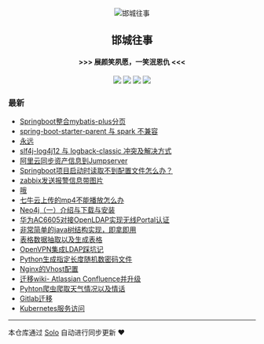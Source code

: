 <p align="center"><img alt="邯城往事" src="https://img.hacpai.com/file/2019/11/guohui-e67e7b3b.png"></p><h2 align="center">
邯城往事
</h2>

<h4 align="center">               >>>  展颜笑夙愿，一笑泯恩仇 <<<</h4>
<p align="center"><a title="邯城往事" target="_blank" href="https://github.com/cuijianzhe/solo-blog"><img src="https://img.shields.io/github/last-commit/cuijianzhe/solo-blog.svg?style=flat-square&color=FF9900"></a>
<a title="GitHub repo size in bytes" target="_blank" href="https://github.com/cuijianzhe/solo-blog"><img src="https://img.shields.io/github/repo-size/cuijianzhe/solo-blog.svg?style=flat-square"></a>
<a title="Solo Version" target="_blank" href="https://github.com/88250/solo/releases"><img src="https://img.shields.io/badge/solo-4.3.0-f1e05a.svg?style=flat-square&color=blueviolet"></a>
<a title="Hits" target="_blank" href="https://github.com/88250/hits"><img src="https://hits.b3log.org/cuijianzhe/solo-blog.svg"></a></p>

### 最新

* [Springboot整合mybatis-plus分页](https://www.cjzshilong.cn/articles/2020/07/28/1595908685910.html)
* [spring-boot-starter-parent 与 spark 不兼容](https://www.cjzshilong.cn/articles/2020/07/27/1595853162970.html)
* [永远](https://www.cjzshilong.cn/articles/2020/07/27/1595829232315.html)
* [slf4j-log4j12 与 logback-classic 冲突及解决方式](https://www.cjzshilong.cn/articles/2020/07/24/1595569833387.html)
* [阿里云同步资产信息到Jumpserver](https://www.cjzshilong.cn/articles/2020/07/16/1594900059981.html)
* [Springboot项目启动时读取不到配置文件怎么办？](https://www.cjzshilong.cn/articles/2020/07/14/1594726114402.html)
* [zabbix发送报警信息带图片](https://www.cjzshilong.cn/articles/2020/07/09/1594290006252.html)
* [哦](https://www.cjzshilong.cn/articles/2020/07/09/1594274450978.html)
* [七牛云上传的mp4不能播放怎么办](https://www.cjzshilong.cn/articles/2020/07/04/1593823669011.html)
* [Neo4j（一）介绍与下载与安装](https://www.cjzshilong.cn/articles/2020/07/04/1593821933784.html)
* [华为AC6605对接OpenLDAP实现无线Portal认证](https://www.cjzshilong.cn/articles/2020/06/30/1593502682903.html)
* [非常简单的java树结构实现，即拿即用](https://www.cjzshilong.cn/articles/2020/06/24/1592979467491.html)
* [表格数据抽取以及生成表格](https://www.cjzshilong.cn/articles/2020/06/02/1591098366985.html)
* [OpenVPN集成LDAP踩坑记](https://www.cjzshilong.cn/articles/2020/05/20/1589939911381.html)
* [Python生成指定长度随机数密码文件](https://www.cjzshilong.cn/articles/2020/05/14/1589459519906.html)
* [Nginx的Vhost配置](https://www.cjzshilong.cn/articles/2020/05/12/1589284354518.html)
* [迁移wiki- Atlassian Confluence并升级](https://www.cjzshilong.cn/articles/2020/05/07/1588851186350.html)
* [Pyhton爬虫爬取天气情况以及情话](https://www.cjzshilong.cn/articles/2020/04/30/1588249393623.html)
* [Gitlab迁移](https://www.cjzshilong.cn/articles/2020/04/25/1587784213122.html)
* [Kubernetes服务访问](https://www.cjzshilong.cn/articles/2020/04/23/1587624487440.html)



---

本仓库通过 [Solo](https://github.com/88250/solo) 自动进行同步更新 ❤️ 